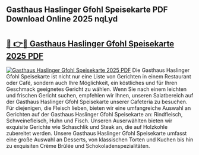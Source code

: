 ## Gasthaus Haslinger Gfohl Speisekarte PDF Download Online 2025 nqLyd

# <h2><a href="http://gc7ukwe.nevu.top/?p=Gasthaus+Haslinger+Gfohl+Speisekarte">🔗 👉🔴 Gasthaus Haslinger Gfohl Speisekarte 2025 PDF</a></h2>

[![Gasthaus Haslinger Gfohl Speisekarte 2025 PDF](https://i.imgur.com/dBaPXMq.png)](http://gc7ukwe.nevu.top/?p=Gasthaus+Haslinger+Gfohl+Speisekarte)
Die Gasthaus Haslinger Gfohl Speisekarte ist nicht nur eine Liste von Gerichten in einem Restaurant oder Café, sondern auch Ihre Möglichkeit, ein köstliches und für Ihren Geschmack geeignetes Gericht zu wählen. Wenn Sie nach einem leichten und frischen Gericht suchen, empfehlen wir Ihnen, unseren Salatbereich auf der Gasthaus Haslinger Gfohl Speisekarte unserer Cafeteria zu besuchen. Für diejenigen, die Fleisch lieben, bieten wir eine umfangreiche Auswahl an Gerichten auf der Gasthaus Haslinger Gfohl Speisekarte an: Rindfleisch, Schweinefleisch, Huhn und Fisch. Unseren Auserwählten bieten wir exquisite Gerichte wie Schaschlik und Steak an, die auf Holzkohle zubereitet werden. Unsere Gasthaus Haslinger Gfohl Speisekarte umfasst eine große Auswahl an Desserts, von klassischen Torten und Kuchen bis hin zu exquisiten Crème Brûlée und Schokoladenspezialitäten.
